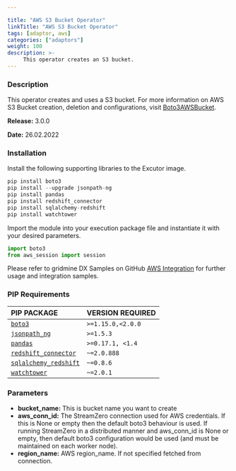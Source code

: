 ```yaml
---

title: "AWS S3 Bucket Operator"
linkTitle: "AWS S3 Bucket Operator"
tags: [adaptor, aws] 
categories: ["adaptors"]
weight: 100
description: >-
     This operator creates an S3 bucket.
---
```


### Description

This operator creates and uses a S3 bucket. For more information on AWS S3 Bucket creation, deletion and configurations, visit [Boto3AWSBucket](https://boto3.amazonaws.com/v1/documentation/api/latest/reference/services/s3.html#bucket "Boto3AWSBucket").



**Release:** 3.0.0

**Date:** 26.02.2022



### Installation

Install the following supporting libraries to the Excutor image.

```python
pip install boto3
pip install --upgrade jsonpath-ng
pip install pandas
pip install redshift_connector
pip install sqlalchemy-redshift
pip install watchtower
```

Import the module into your execution package file and instantiate it with your desired parameters.

```python
import boto3
from aws_session import session
```

Please refer to gridmine DX Samples on GitHub [AWS Integration](https://github.com/gridmine/dx_samples/tree/main/integration_aws) for further usage and integration samples.

### PIP Requirements

| PIP PACKAGE | VERSION REQUIRED |
| :------------- | :--- |
| [`boto3`](https://pypi.org/project/boto3/ "Boto3") | `>=1.15.0,<2.0.0` |
| [`jsonpath_ng`](https://pypi.org/project/jsonpath-ng/ "JSONPath") | `>=1.5.3` |
| [`pandas`](https://pypi.org/project/pandas/ 'pandas') | `>=0.17.1, <1.4` |
| [`redshift_connector`](https://pypi.org/project/redshift-connector/ "RedShift Connector") | `~=2.0.888` |
| [`sqlalchemy_redshift`](https://pypi.org/project/sqlalchemy-redshift/ "SQLAlchemy RedShift") | `~=0.8.6` |
| [`watchtower`](https://pypi.org/project/watchtower/ "WatchTower") | `~=2.0.1` |



### Parameters

- **bucket_name:** This is bucket name you want to create
- **aws_conn_id:** The StreamZero connection used for AWS credentials. If this is None or empty then the default boto3 behaviour is used. If running StreamZero in a distributed manner and aws_conn_id is None or empty, then default boto3 configuration would be used (and must be maintained on each worker node).
- **region_name:** AWS region_name. If not specified fetched from connection.

